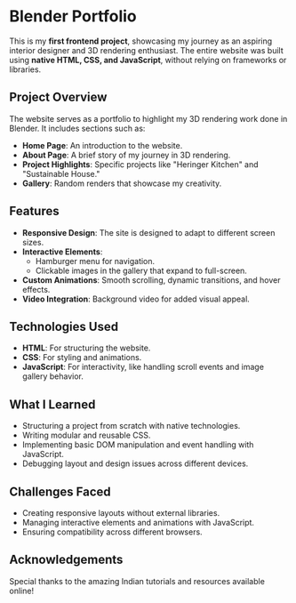 # Blender Portfolio

This is my **first frontend project**, showcasing my journey as an aspiring interior designer and 3D rendering enthusiast. The entire website was built using **native HTML, CSS, and JavaScript**, without relying on frameworks or libraries.

## Project Overview

The website serves as a portfolio to highlight my 3D rendering work done in Blender. It includes sections such as:

- **Home Page**: An introduction to the website.
- **About Page**: A brief story of my journey in 3D rendering.
- **Project Highlights**: Specific projects like "Heringer Kitchen" and "Sustainable House."
- **Gallery**: Random renders that showcase my creativity.

## Features

- **Responsive Design**: The site is designed to adapt to different screen sizes.
- **Interactive Elements**:
  - Hamburger menu for navigation.
  - Clickable images in the gallery that expand to full-screen.
- **Custom Animations**: Smooth scrolling, dynamic transitions, and hover effects.
- **Video Integration**: Background video for added visual appeal.

## Technologies Used

- **HTML**: For structuring the website.
- **CSS**: For styling and animations.
- **JavaScript**: For interactivity, like handling scroll events and image gallery behavior.

## What I Learned

- Structuring a project from scratch with native technologies.
- Writing modular and reusable CSS.
- Implementing basic DOM manipulation and event handling with JavaScript.
- Debugging layout and design issues across different devices.

## Challenges Faced

- Creating responsive layouts without external libraries.
- Managing interactive elements and animations with JavaScript.
- Ensuring compatibility across different browsers.

## Acknowledgements

Special thanks to the amazing Indian tutorials and resources available online!

